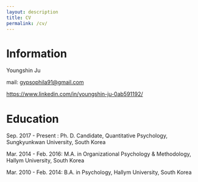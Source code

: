 ```yaml
---
layout: description
title: CV
permalink: /cv/
---
```


# Information

Youngshin Ju

mail: gypsophila91@gmail.com

https://www.linkedin.com/in/youngshin-ju-0ab591192/





# Education

Sep. 2017 - Present    : Ph. D. Candidate, Quantitative Psychology, Sungkyunkwan University, South Korea

Mar. 2014 - Feb. 2016: M.A. in Organizational Psychology & Methodology, Hallym University, South Korea

Mar. 2010 - Feb. 2014: B.A. in Psychology, Hallym University, South Korea 
